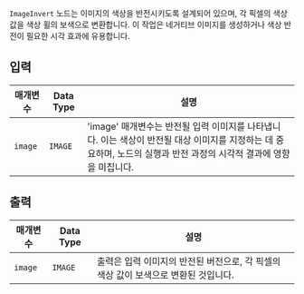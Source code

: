 `ImageInvert` 노드는 이미지의 색상을 반전시키도록 설계되어 있으며, 각 픽셀의 색상 값을 색상 휠의 보색으로 변환합니다. 이 작업은 네거티브 이미지를 생성하거나 색상 반전이 필요한 시각 효과에 유용합니다.

## 입력

| 매개변수 | Data Type | 설명 |
|-----------|-------------|-------------|
| `image`   | `IMAGE`     | 'image' 매개변수는 반전될 입력 이미지를 나타냅니다. 이는 색상이 반전될 대상 이미지를 지정하는 데 중요하며, 노드의 실행과 반전 과정의 시각적 결과에 영향을 미칩니다. |

## 출력

| 매개변수 | Data Type | 설명 |
|-----------|-------------|-------------|
| `image`   | `IMAGE`     | 출력은 입력 이미지의 반전된 버전으로, 각 픽셀의 색상 값이 보색으로 변환된 것입니다. |
